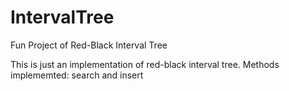 # IntervalTree
Fun Project of Red-Black Interval Tree


This is just an implementation of red-black interval tree. Methods implememted: search and insert  
